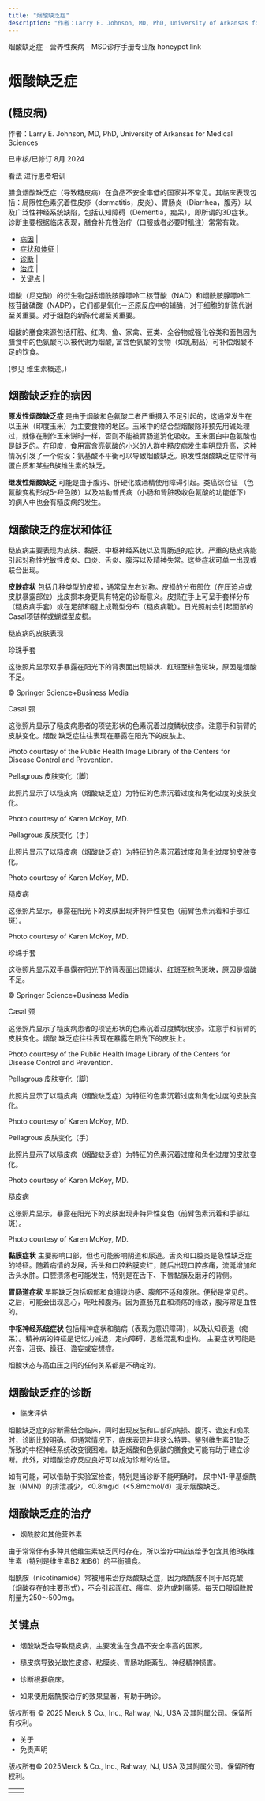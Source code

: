 ```yaml
---
title: "烟酸缺乏症"
description: "作者：Larry E. Johnson, MD, PhD, University of Arkansas for Medical Sciences"
---
```


﻿烟酸缺乏症 \- 营养性疾病 \- MSD诊疗手册专业版 honeypot link

# 烟酸缺乏症

## (糙皮病)

作者：Larry E. Johnson, MD, PhD, University of Arkansas for Medical Sciences

已审核/已修订 8月 2024

看法 进行患者培训

膳食烟酸缺乏症（导致糙皮病）在食品不安全率低的国家并不常见。其临床表现包括：局限性色素沉着性皮疹（dermatitis，皮炎）、胃肠炎（Diarrhea，腹泻）以及广泛性神经系统缺陷，包括认知障碍（Dementia，痴呆），即所谓的3D症状。诊断主要根据临床表现，膳食补充性治疗（口服或者必要时肌注）常常有效。

- [病因](#病因_v44324626_zh) \|
- [症状和体征](#症状和体征_v44324637_zh) \|
- [诊断](#诊断_v44324646_zh) \|
- [治疗](#治疗_v44324658_zh) \|
- [关键点](#关键点_v44324667_zh) \|

烟酸（尼克酸）的衍生物包括烟酰胺腺嘌呤二核苷酸（NAD）和烟酰胺腺嘌呤二核苷酸磷酸（NADP），它们都是氧化－还原反应中的辅酶，对于细胞的新陈代谢至关重要。对于细胞的新陈代谢至关重要。

烟酸的膳食来源包括肝脏、红肉、鱼、家禽、豆类、全谷物或强化谷类和面包因为膳食中的色氨酸可以被代谢为烟酸, 富含色氨酸的食物（如乳制品）可补偿烟酸不足的饮食。

(参见 维生素概述。)

## 烟酸缺乏症的病因

**原发性烟酸缺乏症** 是由于烟酸和色氨酸二者严重摄入不足引起的，这通常发生在以玉米（印度玉米）为主要食物的地区。玉米中的结合型烟酸除非预先用碱处理过，就像在制作玉米饼时一样，否则不能被胃肠道消化吸收。玉米蛋白中色氨酸也是缺乏的。在印度，食用富含亮氨酸的小米的人群中糙皮病发生率明显升高，这种情况引发了一个假设：氨基酸不平衡可以导致烟酸缺乏。原发性烟酸缺乏症常伴有蛋白质和某些B族维生素的缺乏。

**继发性烟酸缺乏** 可能是由于腹泻、肝硬化或酒精使用障碍引起。类癌综合征 （色氨酸变构形成5-羟色胺）以及哈勒普氏病（小肠和肾脏吸收色氨酸的功能低下）的病人中也会有糙皮病的发生。

## 烟酸缺乏的症状和体征

糙皮病主要表现为皮肤、黏膜、中枢神经系统以及胃肠道的症状。严重的糙皮病能引起对称性光敏性皮炎、口炎、舌炎、腹泻以及精神失常。这些症状可单一出现或联合出现。

**皮肤症状** 包括几种类型的皮损，通常呈左右对称。皮损的分布部位（在压迫点或皮肤暴露部位）比皮损本身更具有特定的诊断意义。皮损在手上可呈手套样分布（糙皮病手套）或在足部和腿上成靴型分布（糙皮病靴）。日光照射会引起面部的Casal项链样或蝴蝶型皮损。

糙皮病的皮肤表现



珍珠手套

这张照片显示双手暴露在阳光下的背表面出现鳞状、红斑至棕色斑块，原因是烟酸不足。

© Springer Science+Business Media



Casal 颈

这张照片显示了糙皮病患者的项链形状的色素沉着过度鳞状皮疹。注意手和前臂的皮肤变化。烟酸 缺乏症往往表现在暴露在阳光下的皮肤上。

Photo courtesy of the Public Health Image Library of the Centers for Disease Control and Prevention.



Pellagrous 皮肤变化（脚）

此照片显示了以糙皮病（烟酸缺乏症）为特征的色素沉着过度和角化过度的皮肤变化。

Photo courtesy of Karen McKoy, MD.



Pellagrous 皮肤变化（手）

此照片显示了以糙皮病（烟酸缺乏症）为特征的色素沉着过度和角化过度的皮肤变化。

Photo courtesy of Karen McKoy, MD.



糙皮病

这张照片显示，暴露在阳光下的皮肤出现非特异性变色（前臂色素沉着和手部红斑）。

Photo courtesy of Karen McKoy, MD.



珍珠手套

这张照片显示双手暴露在阳光下的背表面出现鳞状、红斑至棕色斑块，原因是烟酸不足。

© Springer Science+Business Media



Casal 颈

这张照片显示了糙皮病患者的项链形状的色素沉着过度鳞状皮疹。注意手和前臂的皮肤变化。烟酸 缺乏症往往表现在暴露在阳光下的皮肤上。

Photo courtesy of the Public Health Image Library of the Centers for Disease Control and Prevention.



Pellagrous 皮肤变化（脚）

此照片显示了以糙皮病（烟酸缺乏症）为特征的色素沉着过度和角化过度的皮肤变化。

Photo courtesy of Karen McKoy, MD.



Pellagrous 皮肤变化（手）

此照片显示了以糙皮病（烟酸缺乏症）为特征的色素沉着过度和角化过度的皮肤变化。

Photo courtesy of Karen McKoy, MD.



糙皮病

这张照片显示，暴露在阳光下的皮肤出现非特异性变色（前臂色素沉着和手部红斑）。

Photo courtesy of Karen McKoy, MD.

**黏膜症状** 主要影响口部，但也可能影响阴道和尿道。舌炎和口腔炎是急性缺乏症的特征。随着病情的发展，舌头和口腔粘膜变红，随后出现口腔疼痛，流涎增加和舌头水肿。口腔溃疡也可能发生，特别是在舌下、下唇黏膜及磨牙的背侧。

**胃肠道症状** 早期缺乏包括咽部和食道烧灼感、腹部不适和腹胀。便秘是常见的。之后，可能会出现恶心，呕吐和腹泻。因为直肠充血和溃疡的缘故，腹泻常是血性的。

**中枢神经系统症状** 包括精神症状和脑病（表现为意识障碍），以及认知衰退（痴呆）。精神病的特征是记忆力减退，定向障碍，思维混乱和虚构。 主要症状可能是兴奋、沮丧、躁狂、谵妄或妄想症。

烟酸状态与高血压之间的任何关系都是不确定的。

## 烟酸缺乏症的诊断

- 临床评估


烟酸缺乏症的诊断需结合临床，同时出现皮肤和口部的病损、腹泻、谵妄和痴呆时，诊断比较明确。但通常情况下，临床表现并非这么特异。鉴别维生素B1缺乏所致的中枢神经系统改变很困难。缺乏烟酸和色氨酸的膳食史可能有助于建立诊断。此外，对烟酸治疗反应良好可以成为诊断的佐证。

如有可能，可以借助于实验室检查，特别是当诊断不能明确时。 尿中N1-甲基烟酰胺（NMN）的排泄减少，<0.8mg/d（<5.8mcmol/d）提示烟酸缺乏。

## 烟酸缺乏症的治疗

- 烟酰胺和其他营养素


由于常常伴有多种其他维生素缺乏同时存在，所以治疗中应该给予包含其他B族维生素（特别是维生素B2 和B6）的平衡膳食。

烟酰胺（nicotinamide）常被用来治疗烟酸缺乏症，因为烟酰胺不同于尼克酸（烟酸存在的主要形式），不会引起面红、瘙痒、烧灼或刺痛感。每天口服烟酰胺剂量为250～500mg。

## 关键点

- 烟酸缺乏会导致糙皮病，主要发生在食品不安全率高的国家。

- 糙皮病导致光敏性皮疹、粘膜炎、胃肠功能紊乱、神经精神损害。

- 诊断根据临床。

- 如果使用烟酰胺治疗的效果显著，有助于确诊。




版权所有 © 2025
Merck & Co., Inc., Rahway, NJ, USA 及其附属公司。保留所有权利。

- 关于
- 免责声明

版权所有© 2025Merck & Co., Inc., Rahway, NJ, USA 及其附属公司。保留所有权利。

|     |     |
| --- | --- |
|  |  |